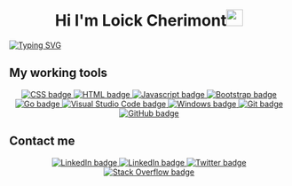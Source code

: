 <h1 align="center">Hi I'm Loick Cherimont<img src="https://raw.githubusercontent.com/MartinHeinz/MartinHeinz/master/wave.gif" width="30px"></h1>

[![Typing SVG](https://readme-typing-svg.herokuapp.com?duration=5050&color=0E99F7&center=true&vCenter=true&width=950&lines=Math+Student+%F0%9F%8E%93;Runner+%F0%9F%8F%83%7C+Explorer+%F0%9F%A4%A0+%7C+Coder+%F0%9F%91%A8%F0%9F%8F%BD%E2%80%8D%F0%9F%92%BB;Never+Stop+Coding+To+Become+...;%F0%9F%91%91+A+GRAND+FULL-STACK+DEVELOPER+%F0%9F%91%91)](https://git.io/typing-svg)

## My working tools
<p align="center">
  <a href="https://developer.mozilla.org/en-US/docs/Web/CSS">
    <img src="https://img.shields.io/badge/css3-%231572B6.svg?style=for-the-badge&logo=css3&logoColor=white" alt="CSS badge">
  </a>
   <a href="https://developer.mozilla.org/en-US/docs/Web/HTML/">
    <img src="https://img.shields.io/badge/html5-%23E34F26.svg?style=for-the-badge&logo=html5&logoColor=white" alt="HTML badge">
  </a>
   <a href="https://developer.mozilla.org/en-US/docs/Web/Javascript">
    <img src="https://img.shields.io/badge/javascript-%23323330.svg?style=for-the-badge&logo=javascript&logoColor=%23F7DF1E" alt="Javascript badge">
  </a>
  <a href="https://getbootstrap.com/">
    <img src="https://img.shields.io/badge/bootstrap-%23563D7C.svg?style=for-the-badge&logo=bootstrap&logoColor=white" alt="Bootstrap badge">
  <a/>
  <!--<a href="https://www.python.org/">
    <img src="https://img.shields.io/badge/python-3670A0?style=for-the-badge&logo=python&logoColor=ffdd54" alt="Python badge">  
  </a>-->
  <a href="https://go.dev/">
    <img src="https://img.shields.io/badge/go-%2300ADD8.svg?style=for-the-badge&logo=go&logoColor=white" alt="Go badge">
  </a>
  <!--<a href="https://www.php.net/">
    <img src="https://img.shields.io/badge/php-%23777BB4.svg?style=for-the-badge&logo=php&logoColor=white" alt="PHP badge">
  </a>
  <a href="https://www.mysql.com">
    <img src="https://img.shields.io/badge/MySQL-00000F?style=for-the-badge&logo=mysql&logoColor=white" alt="MySQL badge">
  </a>
  <a href="https://www.latex-project.org/">
    <img src="https://img.shields.io/badge/latex-%23008080.svg?style=for-the-badge&logo=latex&logoColor=white" alt="LaTeX badge">
  </a>
  <a href="https://www.sublimetext.com/">
    <img src="https://img.shields.io/badge/sublime_text-%23575757.svg?style=for-the-badge&logo=sublime-text&logoColor=important" alt="Sublime text badge">
  </a>-->
  <a href="https://code.visualstudio.com/">
    <img src="https://img.shields.io/badge/Visual%20Studio%20Code-0078d7.svg?style=for-the-badge&logo=visual-studio-code&logoColor=white" alt="Visual Studio Code badge">
  </a>
  <!--<a href="https://atom.io/">
    <img src="https://img.shields.io/badge/Atom-%2366595C.svg?style=for-the-badge&logo=atom&logoColor=white" alt="Atom badge">
  </a>-->
  <a href="https://www.microsoft.com/en-us/?ql=3">
    <img src="https://img.shields.io/badge/Windows-0078D6?style=for-the-badge&logo=windows&logoColor=white" alt="Windows badge">  
  </a>
  <a href="https://git-scm.com/">
    <img src="https://img.shields.io/badge/git-%23F05033.svg?style=for-the-badge&logo=git&logoColor=white" alt="Git badge">  
  </a>
  <a href="https://github.com/">
    <img src="https://img.shields.io/badge/github-%23121011.svg?style=for-the-badge&logo=github&logoColor=white" alt="GitHub badge">  
  </a>
</p>

<!-- Add stat indications for my activity on Github -->
    
## Contact me
<p align="center">
  <a href="https://linkedin.com/in/loïck-chérimont-219429219/">
    <img src="https://img.shields.io/badge/linkedin-%230077B5.svg?style=for-the-badge&logo=linkedin&logoColor=white" alt="LinkedIn badge">
  </a>
  <a href="mailto:loickcherimont@gmail.com">
    <img src="https://img.shields.io/badge/Gmail-D14836?style=for-the-badge&logo=gmail&logoColor=white" alt="LinkedIn badge">
  </a>
  <a href="https://twitter.com/CherimontLoick">
    <img src="https://img.shields.io/badge/twitter-%2320A1F1.svg?&style=for-the-badge&logo=twitter&logoColor=white" alt="Twitter badge">
  </a>
  <a href="https://stackoverflow.com/users/17723604/loick-cherimont">
    <img src="https://img.shields.io/badge/-Stackoverflow-FE7A16?style=for-the-badge&logo=stack-overflow&logoColor=white" alt="Stack Overflow badge">
  </a>
</p>
